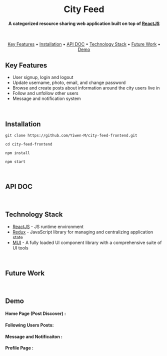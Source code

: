 <h1 align="center">
  <br>
  City Feed
  <br>
</h1>

<h4 align="center">A categorized resource sharing web application built on top of <a href="https://reactjs.org/" target="_blank">ReactJS</a></h4>
<br>

<p align="center">
  <a href="#key-features">Key Features</a> •
  <a href="#installation">Installation</a> • 
  <a href="#api-doc">API DOC</a> •
  <a href="#technology-stack">Technology Stack</a> •
  <a href="#future-work">Future Work</a> •
  <a href="#demo">Demo</a>
</p>

## Key Features

* User signup, login and logout
* Update username, photo, email, and change password
* Browse and create posts about information around the city users live in
* Follow and unfollow other users
* Message and notification system
<br>
  
## Installation
```
git clone https://github.com/Yiwen-M/city-feed-frontend.git

cd city-feed-frontend

npm install

npm start
```
<br>

## API DOC



<br>

## Technology Stack

* [ReactJS](https://reactjs.org/) - JS runtime environment
* [Redux](https://redux.js.org/) - JavaScript library for managing and centralizing application state
* [MUI](https://mui.com/) - A fully loaded UI component library with a comprehensive suite of UI tools
<br>

## Future Work

<br>

## Demo

#### Home Page (Post Discover) :


#### Following Users Posts:


#### Message and Notificaiton :


#### Profile Page :

